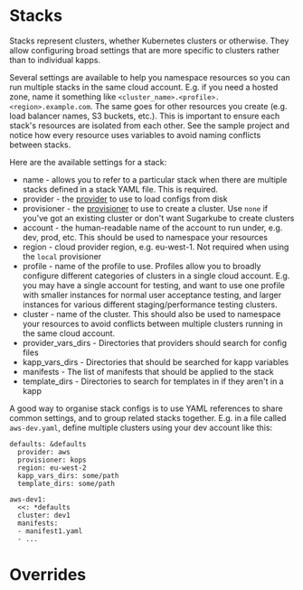 # Stacks
Stacks represent clusters, whether Kubernetes clusters or otherwise. They allow configuring broad settings that are more specific to clusters rather than to individual kapps.

Several settings are available to help you namespace resources so you can run multiple stacks in the same cloud account. E.g. if you need a hosted zone, name it something like `<cluster_name>.<profile>.<region>.example.com`. The same goes for other resources you create (e.g. load balancer names, S3 buckets, etc.). This is important to ensure each stack's resources are isolated from each other. See the sample project and notice how every resource uses variables to avoid naming conflicts between stacks.

Here are the available settings for a stack:

*	name - allows you to refer to a particular stack when there are multiple stacks defined in a stack YAML file. This is required.  
*	provider - the [provider](providers.md) to use to load configs from disk
*	provisioner - the [provisioner](provisioners.md) to use to create a cluster. Use `none` if you've got an existing cluster or don't want Sugarkube to create clusters          
*	account - the human-readable name of the account to run under, e.g. dev, prod, etc. This should be used to namespace your resources              
*	region - cloud provider region, e.g. eu-west-1. Not required when using the `local` provisioner               
*	profile - name of the profile to use. Profiles allow you to broadly configure different categories of clusters in a single cloud account. E.g. you may have a single account for testing, and want to use one profile with smaller instances for normal user acceptance testing, and larger instances for various different staging/performance testing clusters.               
*	cluster - name of the cluster. This should also be used to namespace your resources to avoid conflicts between multiple clusters running in the same cloud account.              
*	provider_vars_dirs - Directories that providers should search for config files
*	kapp_vars_dirs - Directories that should be searched for kapp variables
*	manifests - The list of manifests that should be applied to the stack
*	template_dirs - Directories to search for templates in if they aren't in a kapp

A good way to organise stack configs is to use YAML references to share common settings, and to group related stacks together. E.g. in a file called `aws-dev.yaml`, define multiple clusters using your dev account like this:
```
defaults: &defaults
  provider: aws
  provisioner: kops
  region: eu-west-2
  kapp_vars_dirs: some/path
  template_dirs: some/path

aws-dev1:
  <<: *defaults
  cluster: dev1
  manifests: 
  - manifest1.yaml
  - ...
```

# Overrides
